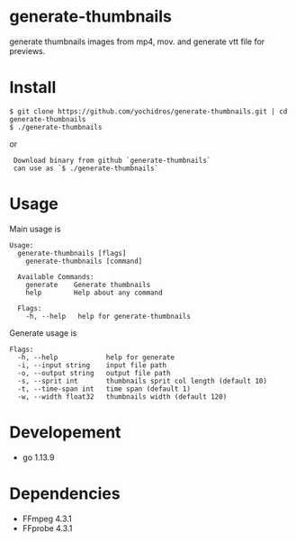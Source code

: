 
# generate-thumbnails
 generate thumbnails images from mp4, mov.
 and generate vtt file for previews.

 
# Install
 ```shell
 $ git clone https://github.com/yochidros/generate-thumbnails.git | cd generate-thumbnails
 $ ./generate-thumbnails
 ```
or 
```shell
 Download binary from github `generate-thumbnails`
 can use as `$ ./generate-thumbnails`
```

# Usage
Main usage is
```
Usage:
  generate-thumbnails [flags]
    generate-thumbnails [command]

  Available Commands:
    generate    Generate thumbnails
    help        Help about any command

  Flags:
    -h, --help   help for generate-thumbnails
```

Generate usage is
```
Flags:
  -h, --help            help for generate
  -i, --input string    input file path
  -o, --output string   output file path
  -s, --sprit int       thumbnails sprit col length (default 10)
  -t, --time-span int   time span (default 1)
  -w, --width float32   thumbnails width (default 120)
```

# Developement
 - go 1.13.9

# Dependencies
 - FFmpeg 4.3.1 
 - FFprobe 4.3.1 

